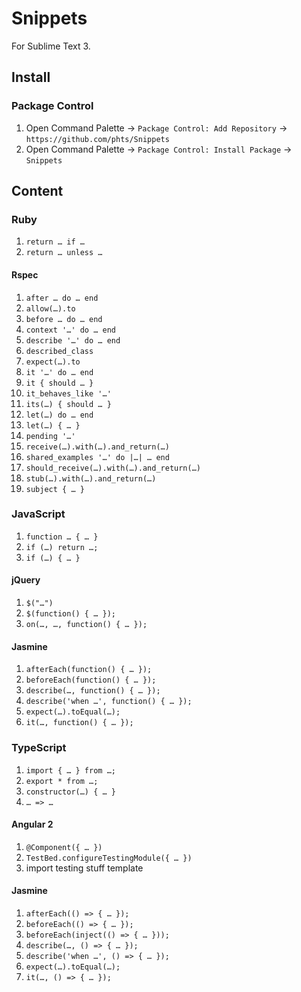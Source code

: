 # Snippets

For Sublime Text 3.

## Install

### Package Control

1. Open Command Palette &rarr; `Package Control: Add Repository` &rarr; `https://github.com/phts/Snippets`
2. Open Command Palette &rarr; `Package Control: Install Package` &rarr; `Snippets`

## Content

### Ruby

1. `return … if …`
1. `return … unless …`

#### Rspec

1. `after … do … end`
1. `allow(…).to`
1. `before … do … end`
1. `context '…' do … end`
1. `describe '…' do … end`
1. `described_class`
1. `expect(…).to`
1. `it '…' do … end`
1. `it { should … }`
1. `it_behaves_like '…'`
1. `its(…) { should … }`
1. `let(…) do … end`
1. `let(…) { … }`
1. `pending '…'`
1. `receive(…).with(…).and_return(…)`
1. `shared_examples '…' do |…| … end`
1. `should_receive(…).with(…).and_return(…)`
1. `stub(…).with(…).and_return(…)`
1. `subject { … }`

### JavaScript

1. `function … { … }`
1. `if (…) return …;`
1. `if (…) { … }`

#### jQuery

1. `$("…")`
1. `$(function() { … });`
1. `on(…, …, function() { … });`

#### Jasmine

1. `afterEach(function() { … });`
1. `beforeEach(function() { … });`
1. `describe(…, function() { … });`
1. `describe('when …', function() { … });`
1. `expect(…).toEqual(…);`
1. `it(…, function() { … });`

### TypeScript

1. `import { … } from …;`
1. `export * from …;`
1. `constructor(…) { … }`
1. `… => …`

#### Angular 2

1. `@Component({ … })`
1. `TestBed.configureTestingModule({ … })`
1. import testing stuff template

#### Jasmine

1. `afterEach(() => { … });`
1. `beforeEach(() => { … });`
1. `beforeEach(inject(() => { … }));`
1. `describe(…, () => { … });`
1. `describe('when …', () => { … });`
1. `expect(…).toEqual(…);`
1. `it(…, () => { … });`
